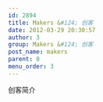 ```yaml
---
id: 2894
title: Makers &#124; 创客
date: 2012-03-29 20:30:57
author: 3
group: Makers &#124; 创客
post_name: makers
parent: 0
menu_order: 3
---
```


创客简介